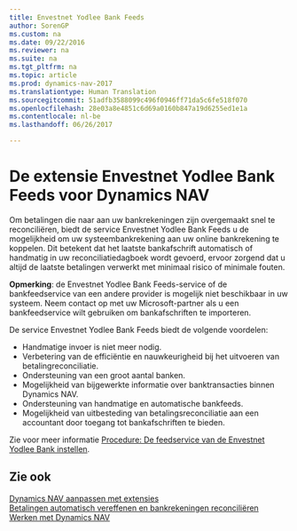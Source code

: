 ```yaml
---
title: Envestnet Yodlee Bank Feeds
author: SorenGP
ms.custom: na
ms.date: 09/22/2016
ms.reviewer: na
ms.suite: na
ms.tgt_pltfrm: na
ms.topic: article
ms.prod: dynamics-nav-2017
ms.translationtype: Human Translation
ms.sourcegitcommit: 51adfb3588099c496f0946ff71da5c6fe518f070
ms.openlocfilehash: 28e03a8e4851c6d69a0160b847a19d6255ed1e1a
ms.contentlocale: nl-be
ms.lasthandoff: 06/26/2017

---
```


# <a name="the-envestnet-yodlee-bank-feeds-extension-to-dynamics-nav"></a>De extensie Envestnet Yodlee Bank Feeds voor Dynamics NAV
Om betalingen die naar aan uw bankrekeningen zijn overgemaakt snel te reconciliëren, biedt de service Envestnet Yodlee Bank Feeds u de mogelijkheid om uw systeembankrekening aan uw online bankrekening te koppelen. Dit betekent dat het laatste bankafschrift automatisch of handmatig in uw reconciliatiedagboek wordt gevoerd, ervoor zorgend dat u altijd de laatste betalingen verwerkt met minimaal risico of minimale fouten.

**Opmerking**: de Envestnet Yodlee Bank Feeds-service of de bankfeedservice van een andere provider is mogelijk niet beschikbaar in uw systeem. Neem contact op met uw Microsoft-partner als u een bankfeedservice wilt gebruiken om bankafschriften te importeren.

De service Envestnet Yodlee Bank Feeds biedt de volgende voordelen:

- Handmatige invoer is niet meer nodig.
- Verbetering van de efficiëntie en nauwkeurigheid bij het uitvoeren van betalingreconciliatie.
- Ondersteuning van een groot aantal banken.
- Mogelijkheid van bijgewerkte informatie over banktransacties binnen Dynamics NAV.
- Ondersteuning van handmatige en automatische bankfeeds.
- Mogelijkheid van uitbesteding van betalingsreconciliatie aan een accountant door toegang tot bankafschriften te bieden.

Zie voor meer informatie [Procedure: De feedservice van de Envestnet Yodlee Bank instellen](bank-how-setup-bank-statement-service.md).

## <a name="see-also"></a>Zie ook  
[Dynamics NAV aanpassen met extensies ](ui-extensions.md)    
[Betalingen automatisch vereffenen en bankrekeningen reconciliëren](receivables-apply-payments-auto-reconcile-bank-accounts.md)  
[Werken met Dynamics NAV](ui-work-product.md)

